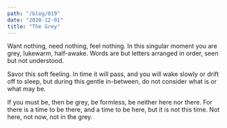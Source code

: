 ```yaml
---
path: "/blog/019"
date: "2020-12-01"
title: "The Grey"
---
```


Want nothing, need nothing, feel nothing. In this singular moment you are grey, lukewarm, half-awake. Words are but letters arranged in order, seen but not understood.

Savor this soft feeling. In time it will pass, and you will wake slowly or drift off to sleep, but during this gentle in-between, do not consider what is or what may be.

If you must be, then be grey, be formless, be neither here nor there. For there is a time to be there, and a time to be here, but it is not this time. Not here, not now, not in the grey.
